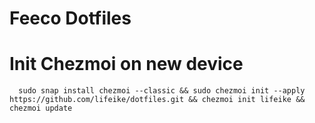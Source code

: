 # Feeco Dotfiles

# Init Chezmoi on new device
```
  sudo snap install chezmoi --classic && sudo chezmoi init --apply https://github.com/lifeike/dotfiles.git && chezmoi init lifeike && chezmoi update
```
